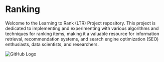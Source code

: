 # Ranking

Welcome to the Learning to Rank (LTR) Project repository. This project is dedicated to implementing and experimenting with various algorithms and techniques for ranking items, making it a valuable resource for information retrieval, recommendation systems, and search engine optimization (SEO) enthusiasts, data scientists, and researchers.

![GitHub Logo](https://github.com/your-username/your-repository/blob/main/images/logo.png)

